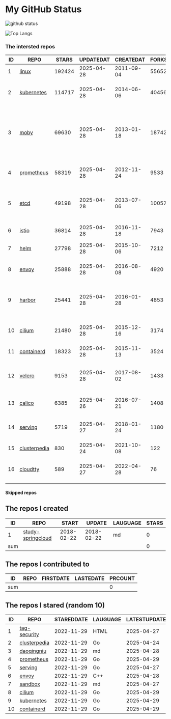 # My GitHub Status

<img src="https://github-readme-stats-1.yihong0618.vercel.app/api?username=daoqingniu&show_icons=true&&&hide_title=true&count_private=true" alt="github status" />

![Top Langs](https://github-readme-stats-1.yihong0618.vercel.app/api/top-langs/?username=daoqingniu&layout=compact)

<!--START_SECTION:github_repos-->
### The intersted repos
| ID |                              REPO                               | STARS  | UPDATEDAT  | CREATEDAT  | FORKSCOUNT |                                                DESCRIPTIONS                                                |
|----|-----------------------------------------------------------------|--------|------------|------------|------------|------------------------------------------------------------------------------------------------------------|
|  1 | [linux](https://github.com/torvalds/linux)                      | 192424 | 2025-04-28 | 2011-09-04 |      55652 | Linux kernel source tree                                                                                   |
|  2 | [kubernetes](https://github.com/kubernetes/kubernetes)          | 114717 | 2025-04-28 | 2014-06-06 |      40456 | Production-Grade Container Scheduling and Management                                                       |
|  3 | [moby](https://github.com/moby/moby)                            |  69630 | 2025-04-28 | 2013-01-18 |      18742 | The Moby Project - a collaborative project for the container ecosystem to assemble container-based systems |
|  4 | [prometheus](https://github.com/prometheus/prometheus)          |  58319 | 2025-04-28 | 2012-11-24 |       9533 | The Prometheus monitoring system and time series database.                                                 |
|  5 | [etcd](https://github.com/etcd-io/etcd)                         |  49198 | 2025-04-28 | 2013-07-06 |      10057 | Distributed reliable key-value store for the most critical data of a distributed system                    |
|  6 | [istio](https://github.com/istio/istio)                         |  36814 | 2025-04-28 | 2016-11-18 |       7943 | Connect, secure, control, and observe services.                                                            |
|  7 | [helm](https://github.com/helm/helm)                            |  27798 | 2025-04-28 | 2015-10-06 |       7212 | The Kubernetes Package Manager                                                                             |
|  8 | [envoy](https://github.com/envoyproxy/envoy)                    |  25888 | 2025-04-28 | 2016-08-08 |       4920 | Cloud-native high-performance edge/middle/service proxy                                                    |
|  9 | [harbor](https://github.com/goharbor/harbor)                    |  25441 | 2025-04-28 | 2016-01-28 |       4853 | An open source trusted cloud native registry project that stores, signs, and scans content.                |
| 10 | [cilium](https://github.com/cilium/cilium)                      |  21480 | 2025-04-28 | 2015-12-16 |       3174 | eBPF-based Networking, Security, and Observability                                                         |
| 11 | [containerd](https://github.com/containerd/containerd)          |  18323 | 2025-04-28 | 2015-11-13 |       3524 | An open and reliable container runtime                                                                     |
| 12 | [velero](https://github.com/vmware-tanzu/velero)                |   9153 | 2025-04-28 | 2017-08-02 |       1433 | Backup and migrate Kubernetes applications and their persistent volumes                                    |
| 13 | [calico](https://github.com/projectcalico/calico)               |   6385 | 2025-04-26 | 2016-07-21 |       1408 | Cloud native networking and network security                                                               |
| 14 | [serving](https://github.com/knative/serving)                   |   5719 | 2025-04-27 | 2018-01-24 |       1180 | Kubernetes-based, scale-to-zero, request-driven compute                                                    |
| 15 | [clusterpedia](https://github.com/clusterpedia-io/clusterpedia) |    830 | 2025-04-24 | 2021-10-08 |        122 | The Encyclopedia of Kubernetes clusters                                                                    |
| 16 | [cloudtty](https://github.com/cloudtty/cloudtty)                |    589 | 2025-04-27 | 2022-04-28 |         76 | A Friendly Kubernetes CloudShell (Web Terminal) !                                                          |



#### Skipped repos
<!--END_SECTION:github_repos-->

<!--START_SECTION:my_github-->
## The repos I created
| ID  |                                 REPO                                 |   START    |   UPDATE   | LAUGUAGE | STARS |
|-----|----------------------------------------------------------------------|------------|------------|----------|-------|
|   1 | [study-springcloud](https://github.com/daoqingniu/study-springcloud) | 2018-02-22 | 2018-02-22 | md       |     0 |
| sum |                                                                      |            |            |          |     0 |

## The repos I contributed to
| ID  | REPO | FIRSTDATE | LASTEDATE | PRCOUNT |
|-----|------|-----------|-----------|---------|
| sum |      |           |           |       0 |

## The repos I stared (random 10)
| ID |                              REPO                               | STAREDDATE | LAUGUAGE | LATESTUPDATE |
|----|-----------------------------------------------------------------|------------|----------|--------------|
|  1 | [tag-security](https://github.com/cncf/tag-security)            | 2022-11-29 | HTML     | 2025-04-27   |
|  2 | [clusterpedia](https://github.com/clusterpedia-io/clusterpedia) | 2022-11-29 | Go       | 2025-04-24   |
|  3 | [daoqingniu](https://github.com/daoqingniu/daoqingniu)          | 2022-11-29 | md       | 2025-04-28   |
|  4 | [prometheus](https://github.com/prometheus/prometheus)          | 2022-11-29 | Go       | 2025-04-29   |
|  5 | [serving](https://github.com/knative/serving)                   | 2022-11-29 | Go       | 2025-04-27   |
|  6 | [envoy](https://github.com/envoyproxy/envoy)                    | 2022-11-29 | C++      | 2025-04-28   |
|  7 | [sandbox](https://github.com/cncf/sandbox)                      | 2022-11-29 | md       | 2025-04-27   |
|  8 | [cilium](https://github.com/cilium/cilium)                      | 2022-11-29 | Go       | 2025-04-29   |
|  9 | [kubernetes](https://github.com/kubernetes/kubernetes)          | 2022-11-29 | Go       | 2025-04-29   |
| 10 | [containerd](https://github.com/containerd/containerd)          | 2022-11-29 | Go       | 2025-04-29   |

<!--END_SECTION:my_github-->
